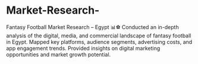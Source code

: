 # Market-Research-
Fantasy Football Market Research – Egypt 📊⚽ Conducted an in-depth analysis of the digital, media, and commercial landscape of fantasy football in Egypt. Mapped key platforms, audience segments, advertising costs, and app engagement trends. Provided insights on digital marketing opportunities and market growth potential.
